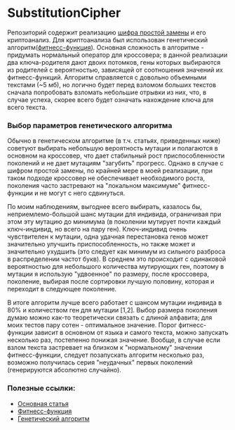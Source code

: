 # SubstitutionCipher
Репозиторий содержит реализацию [шифра простой замены](https://ru.wikipedia.org/wiki/Шифр_простой_замены) и его криптоанализ. Для криптоанализа был использован генетический алгоритм([фитнесс-функция](https://github.com/SmorcIRL/TextFitnessCalculator)). Основная сложность в алгоритме - придумать нормальный оператор для кроссовера; в данной реализации два ключа-родителя дают двоих потомков, гены которых выбираются из родителей с вероятностью, зависящей от соотношения значений их фитнесс-функций. Алгоритм справляется с довольно объемными текстами (~5 мб), но логично будет перед взломом больших текстов сначала попробовать взломать небольшие отрывки из них, что, в случае успеха, скорее всего будет означать нахождение ключа для всего текста.

### Выбор параметров генетического алгоритма

Обычно в генетическом алгоритме (в т.ч. статьях, приведенных ниже) советуют выбирать небольшую вероятность мутации и полагаются в основном на кроссовер, что дает стабильный рост приспособленности поколений и не дает мутациям "загубить" прогресс. Однако в случае с шифром простой замены, по крайней мере в моей реализации, при таком подходе кроссовер не обеспечивает необходимого роста, поколения часто застревают на "локальном максимуме" фитнесс-функции и не могут с него сдвинуться.

По моим наблюдениям, выгоднее всего выбирать, казалось бы, неприемлемо-большой шанс мутации для индивида, ограничивая при этом эту мутацию до минимума (в поколении мутирует почти каждый ключ-индивид, но всего на пару ген). Ключ-индивид очень чувствителен к мутации, одна удачная перестановка генов может значительно улучшить приспособленность, но также может и значительно ухудшить (это следует как минимум из сильного разброса в распределении частот букв). В среднем это происходит с одинаковой вероятностью для небольшого количества мутирующих ген, поэтому в мутации я использую "удвоенное" по размеру, после кроссовера, поколение, выбирая после сортировки лучшую половину, которая и переходит в следующее поколение. 

В итоге алгоритм лучше всего работает с шансом мутации индивида в 80% и количеством ген для мутации [1,2]. Выбор размера поколения думаю можно как-то теоретически связать с длиной алфавита; для моих тестов пару сотен - оптимальное значение. Порог фитнесс-функции зависит в основном от языка и самого текста, можно запускать несколько раз, постепенно понижая значение. Вообще, в случае если взлом текста застревает на близком к "нормальному" значении фитнесс-функции, следует позапускать алгоритм несколько раз, возможно получилась серия "неудачных" первых поколений (генерируются абсолютно случайно).

### Полезные ссылки:
- [Основная статья](https://planetcalc.com/8047/)
- [Фитнесс-функция](https://planetcalc.com/8045/)
- [Генетический алгоритм](https://people.cs.uct.ac.za/~jkenwood/JasonBrownbridge.pdf)
